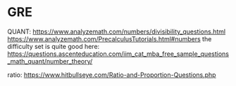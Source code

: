# GRE


QUANT:
https://www.analyzemath.com/numbers/divisibility_questions.html
https://www.analyzemath.com/PrecalculusTutorials.html#numbers
the difficulty set is quite good here:
https://questions.ascenteducation.com/iim_cat_mba_free_sample_questions_math_quant/number_theory/


ratio:
https://www.hitbullseye.com/Ratio-and-Proportion-Questions.php

